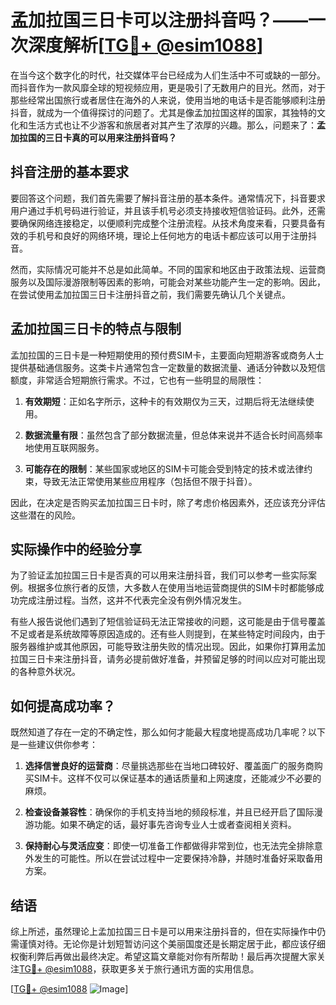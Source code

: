 # 孟加拉国三日卡可以注册抖音吗？——一次深度解析[[TG💪+ @esim1088](https://t.me/s/esim1088)]

在当今这个数字化的时代，社交媒体平台已经成为人们生活中不可或缺的一部分。而抖音作为一款风靡全球的短视频应用，更是吸引了无数用户的目光。然而，对于那些经常出国旅行或者居住在海外的人来说，使用当地的电话卡是否能够顺利注册抖音，就成为一个值得探讨的问题了。尤其是像孟加拉国这样的国家，其独特的文化和生活方式也让不少游客和旅居者对其产生了浓厚的兴趣。那么，问题来了：**孟加拉国的三日卡真的可以用来注册抖音吗？**

## 抖音注册的基本要求

要回答这个问题，我们首先需要了解抖音注册的基本条件。通常情况下，抖音要求用户通过手机号码进行验证，并且该手机号必须支持接收短信验证码。此外，还需要确保网络连接稳定，以便顺利完成整个注册流程。从技术角度来看，只要具备有效的手机号和良好的网络环境，理论上任何地方的电话卡都应该可以用于注册抖音。

然而，实际情况可能并不总是如此简单。不同的国家和地区由于政策法规、运营商服务以及国际漫游限制等因素的影响，可能会对某些功能产生一定的影响。因此，在尝试使用孟加拉国三日卡注册抖音之前，我们需要先确认几个关键点。

## 孟加拉国三日卡的特点与限制

孟加拉国的三日卡是一种短期使用的预付费SIM卡，主要面向短期游客或商务人士提供基础通信服务。这类卡片通常包含一定数量的数据流量、通话分钟数以及短信额度，非常适合短期旅行需求。不过，它也有一些明显的局限性：

1. **有效期短**：正如名字所示，这种卡的有效期仅为三天，过期后将无法继续使用。
   
2. **数据流量有限**：虽然包含了部分数据流量，但总体来说并不适合长时间高频率地使用互联网服务。

3. **可能存在的限制**：某些国家或地区的SIM卡可能会受到特定的技术或法律约束，导致无法正常使用某些应用程序（包括但不限于抖音）。

因此，在决定是否购买孟加拉国三日卡时，除了考虑价格因素外，还应该充分评估这些潜在的风险。

## 实际操作中的经验分享

为了验证孟加拉国三日卡是否真的可以用来注册抖音，我们可以参考一些实际案例。根据多位旅行者的反馈，大多数人在使用当地运营商提供的SIM卡时都能够成功完成注册过程。当然，这并不代表完全没有例外情况发生。

有些人报告说他们遇到了短信验证码无法正常接收的问题，这可能是由于信号覆盖不足或者是系统故障等原因造成的。还有些人则提到，在某些特定时间段内，由于服务器维护或其他原因，可能导致注册失败的情况出现。因此，如果你打算用孟加拉国三日卡来注册抖音，请务必提前做好准备，并预留足够的时间以应对可能出现的各种意外状况。

## 如何提高成功率？

既然知道了存在一定的不确定性，那么如何才能最大程度地提高成功几率呢？以下是一些建议供你参考：

1. **选择信誉良好的运营商**：尽量挑选那些在当地口碑较好、覆盖面广的服务商购买SIM卡。这样不仅可以保证基本的通话质量和上网速度，还能减少不必要的麻烦。

2. **检查设备兼容性**：确保你的手机支持当地的频段标准，并且已经开启了国际漫游功能。如果不确定的话，最好事先咨询专业人士或者查阅相关资料。

3. **保持耐心与灵活应变**：即使一切准备工作都做得非常到位，也无法完全排除意外发生的可能性。所以在尝试过程中一定要保持冷静，并随时准备好采取备用方案。

## 结语

综上所述，虽然理论上孟加拉国三日卡是可以用来注册抖音的，但在实际操作中仍需谨慎对待。无论你是计划短暂访问这个美丽国度还是长期定居于此，都应该仔细权衡利弊后再做出最终决定。希望这篇文章能对你有所帮助！最后再次提醒大家关注[TG💪+ @esim1088](https://t.me/s/esim1088)，获取更多关于旅行通讯方面的实用信息。

[[TG💪+ @esim1088](https://t.me/s/esim1088) ![Image](https://i.postimg.cc/4NQfJmqS/Snipaste-2025-05-13-00-14-12.png)]